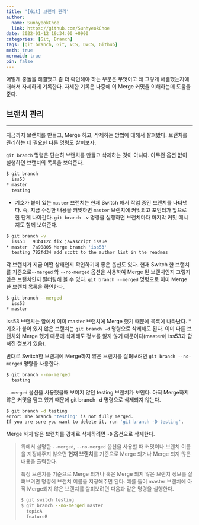 ```yaml
---
title: '[Git] 브랜치 관리'
author:
  name: SunhyeokChoe
  link: https://github.com/SunhyeokChoe
date: 2022-01-12 19:34:00 +0900
categories: [Git, Branch]
tags: [git branch, Git, VCS, DVCS, Github]
math: true
mermaid: true
pin: false
---
```


어떻게 충돌을 해결했고 좀 더 확인해야 하는 부분은 무엇이고 왜 그렇게 해결했는지에 대해서 자세하게 기록한다. 자세한 기록은 나중에 이 Merge 커밋을 이해하는데 도움을 준다.

## 브랜치 관리

---

지금까지 브랜치를 만들고, Merge 하고, 삭제하는 방법에 대해서 살펴봤다. 브랜치를 관리하는 데 필요한 다른 명령도 살펴보자.

`git branch` 명령은 단순히 브랜치를 만들고 삭제하는 것이 아니다. 아무런 옵션 없이 실행하면 브랜치의 목록을 보여준다.

```bash
$ git branch
  iss53
* master
  testing
```

* 기호가 붙어 있는 `master` 브랜치는 현재 Switch 해서 작업 중인 브랜치를 나타낸다. 즉, 지금 수정한 내용을 커밋하면 `master` 브랜치에 커밋되고 포인터가 앞으로 한 단계 나아간다. `git branch -v` 명령을 실행하면 브랜치마다 마지막 커밋 메시지도 함께 보여준다.

```bash
$ git branch -v
  iss53   93b412c fix javascript issue
* master  7a98805 Merge branch 'iss53'
  testing 782fd34 add scott to the author list in the readmes
```

각 브랜치가 지금 어떤 상태인지 확인하기에 좋은 옵션도 있다. 현재 Switch 한 브랜치를 기준으로`--merged` 와 `--no-merged` 옵션을 사용하여 Merge 된 브랜치인지 그렇지 않은 브랜치인지 필터링해 볼 수 있다. `git branch --merged` 명령으로 이미 Merge 한 브랜치 목록을 확인한다.

```bash
$ git branch --merged
  iss53
* master
```

iss53 브랜치는 앞에서 이미 master 브랜치에 Merge 했기 때문에 목록에 나타난다. * 기호가 붙어 있지 않은 브랜치는 `git branch -d` 명령으로 삭제해도 된다. 이미 다른 브랜치와 Merge 했기 때문에 삭제해도 정보를 잃지 않기 때문이다(master에 iss53과 합쳐진 정보가 있음).

반대로 Switch한 브랜치에 Merge하지 않은 브랜치를 살펴보려면 `git branch --no-merged` 명령을 사용한다.

```bash
$ git branch --no-merged
  testing
```

`--merged` 옵션을 사용했을때 보이지 않던 testing 브랜치가 보인다. 아직 Merge하지 않은 커밋을 담고 있기 때문에 git branch -d 명령으로 삭제되지 않는다.

```bash
$ git branch -d testing
error: The branch 'testing' is not fully merged.
If you are sure you want to delete it, run 'git branch -D testing'.
```

Merge 하지 않은 브랜치를 강제로 삭제하려면 `-D` 옵션으로 삭제한다.

> 위에서 설명한 `--merged`, `--no-merged` 옵션을 사용할 때 커밋이나 브랜치 이름을 지정해주지 않으면 **현재 브랜치**를 기준으로 Merge 되거나 Merge 되지 않은 내용을 출력한다.
> 
> 
> 특정 브랜치를 기준으로 Merge 되거나 혹은 Merge 되지 않은 브랜치 정보를 살펴보려면 명령에 브랜치 이름을 지정해주면 된다. 예를 들어 master 브랜치에 아직 Merge되지 않은 브랜치를 살펴보려면 다음과 같은 명령을 실행한다.
> 
> ```bash
> $ git switch testing
> $ git branch --no-merged master
>   topicA
>   featureB
> ```
> 
